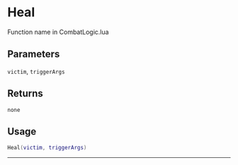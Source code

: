 # Heal
Function name in CombatLogic.lua
## Parameters
`victim`, `triggerArgs`
## Returns
`none`
## Usage
```lua
Heal(victim, triggerArgs)
```
---
